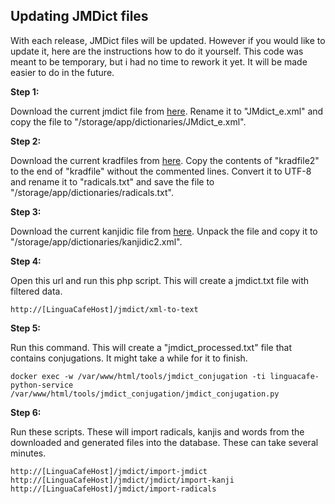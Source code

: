## Updating JMDict files

With each release, JMDict files will be updated. However if you would like to update it, here are the instructions how to do it yourself. This code was meant to be temporary, but i had no time to rework it yet. It will be made easier to do in the future.

**Step 1:**

Download the current jmdict file from [here](http://ftp.edrdg.org/pub/Nihongo/JMdict_e.gz). Rename it to "JMdict_e.xml" and copy the file to "/storage/app/dictionaries/JMdict_e.xml".

**Step 2:**

Download the current kradfiles from [here](http://ftp.edrdg.org/pub/Nihongo/kradzip.zip). Copy the contents of "kradfile2" to the end of "kradfile" without the commented lines. Convert it to UTF-8 and rename it to "radicals.txt" and save the file to "/storage/app/dictionaries/radicals.txt".

**Step 3:**

Download the current kanjidic file from [here](http://www.edrdg.org/kanjidic/kanjidic2.xml.gz). Unpack the file and copy it to "/storage/app/dictionaries/kanjidic2.xml".

**Step 4:**

Open this url and run this php script. This will create a jmdict.txt file with filtered data.

```
http://[LinguaCafeHost]/jmdict/xml-to-text
```

**Step 5:**

Run this command. This will create a "jmdict_processed.txt" file that contains conjugations. It might take a while for it to finish.

```
docker exec -w /var/www/html/tools/jmdict_conjugation -ti linguacafe-python-service /var/www/html/tools/jmdict_conjugation/jmdict_conjugation.py
```

**Step 6:**

Run these scripts. These will import radicals, kanjis and words from the downloaded and generated files into the database. These can take several minutes.

```
http://[LinguaCafeHost]/jmdict/import-jmdict
http://[LinguaCafeHost]/jmdict/jmdict/import-kanji
http://[LinguaCafeHost]/jmdict/import-radicals
```